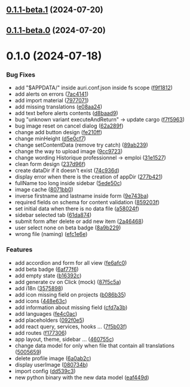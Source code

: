 

## [0.1.1-beta.1](https://github.com/antoinebarbier022/frog-cv-generator-tauri/compare/0.1.0...0.1.1-beta.1) (2024-07-20)

## [0.1.1-beta.0](https://github.com/antoinebarbier022/frog-cv-generator-tauri/compare/0.1.0...0.1.1-beta.0) (2024-07-20)

# 0.1.0 (2024-07-18)

### Bug Fixes

- add "$APPDATA/" inside auri.conf.json inside fs scope ([f9f1812](https://github.com/antoinebarbier022/frog-cv-generator-tauri/commit/f9f1812e77c83415955118ce618df54b34718e4c))
- add alerts on errors ([7ac4141](https://github.com/antoinebarbier022/frog-cv-generator-tauri/commit/7ac4141a8fa395f25094a55b12451bdef19d971f))
- add import material ([7977071](https://github.com/antoinebarbier022/frog-cv-generator-tauri/commit/7977071a10251556890ac0fffe1a00022bedbb50))
- add missing translations ([e08aa24](https://github.com/antoinebarbier022/frog-cv-generator-tauri/commit/e08aa24ed63c7e1f1d8dde92688d341f252a6e32))
- add text before alerts contents ([d8baad9](https://github.com/antoinebarbier022/frog-cv-generator-tauri/commit/d8baad911d06b29275fee3d11ffecb0777e47cd2))
- bug "unknown variant executeAndReturn" -> update cargo ([f7f5963](https://github.com/antoinebarbier022/frog-cv-generator-tauri/commit/f7f5963a604561c60ef55d34ad2a5bf0432c06e6))
- bug image reset on cancel dialog ([62a289f](https://github.com/antoinebarbier022/frog-cv-generator-tauri/commit/62a289fbde43e31868f59aefcc8164c5dc54c127))
- change add button design ([fe210ff](https://github.com/antoinebarbier022/frog-cv-generator-tauri/commit/fe210ff5d1d3c493538f2ca768ca8bd3aa596018))
- change minHeight ([d5e0cf7](https://github.com/antoinebarbier022/frog-cv-generator-tauri/commit/d5e0cf7d3b756d9097e6c36c9f64a5c7bccf2c55))
- change setContentData (remove try catch) ([89ab239](https://github.com/antoinebarbier022/frog-cv-generator-tauri/commit/89ab2397e6568696c0e9444d769e78af11f4d2a0))
- change the way to upload image ([9cc9723](https://github.com/antoinebarbier022/frog-cv-generator-tauri/commit/9cc97233ca51e10d91eb07b84b2bb21cff83757f))
- change wording Historique professionnel -> emploi ([31e1527](https://github.com/antoinebarbier022/frog-cv-generator-tauri/commit/31e152714a11ac6fca6a5d2fbee695432c164cfe))
- clean form design ([237d96f](https://github.com/antoinebarbier022/frog-cv-generator-tauri/commit/237d96f819ffa4a7d9992b7c9d81732b7774ecb1))
- create dataDir if it doesn't exist ([74c936d](https://github.com/antoinebarbier022/frog-cv-generator-tauri/commit/74c936dc81fdb26eaec2e1c52ffb8b4d1e9d356a))
- display error when there is the creation of appDir ([277b421](https://github.com/antoinebarbier022/frog-cv-generator-tauri/commit/277b42181bfb8b09e5382c8a081b96b97fc243b3))
- fullName too long inside sidebar ([5ede50c](https://github.com/antoinebarbier022/frog-cv-generator-tauri/commit/5ede50ce53be34d2aaf196a54ac2b48dee150be2))
- image cache ([8071bb0](https://github.com/antoinebarbier022/frog-cv-generator-tauri/commit/8071bb0784033fd37b185a7263e7129ee014578b))
- inverse firstname and lastname inside form ([9e743ba](https://github.com/antoinebarbier022/frog-cv-generator-tauri/commit/9e743ba3e4517d3fca08e3a7da114f51be8edb5b))
- required fields on schema for content validation ([859203f](https://github.com/antoinebarbier022/frog-cv-generator-tauri/commit/859203f50f010d1af30a1c20d81c14a3aab5f72d))
- set initial data when there is no data file ([a58024f](https://github.com/antoinebarbier022/frog-cv-generator-tauri/commit/a58024f3b86fb7c5f868292a32a0e2b0d9853094))
- sidebar selected tab ([61da874](https://github.com/antoinebarbier022/frog-cv-generator-tauri/commit/61da874582612e601ddd882f486b0c5842602719))
- submit form after delete or add new item ([2a46468](https://github.com/antoinebarbier022/frog-cv-generator-tauri/commit/2a46468c25f0546168fef52d43f8b8b5025424a3))
- user select none on beta badge ([8a9b229](https://github.com/antoinebarbier022/frog-cv-generator-tauri/commit/8a9b229948cc75c9ba45a51f2e5b79909d95f24c))
- wrong file (naming) ([efc1e6e](https://github.com/antoinebarbier022/frog-cv-generator-tauri/commit/efc1e6e59908f8cb7dec499fe665f622c95b7782))

### Features

- add accordion and form for all view ([fe6afc0](https://github.com/antoinebarbier022/frog-cv-generator-tauri/commit/fe6afc0150e3acabb753d59a90a97d4ccf0d4797))
- add beta badge ([6af77f6](https://github.com/antoinebarbier022/frog-cv-generator-tauri/commit/6af77f6f0f6afaeacfe109770719fe6c8bee2b7e))
- add empty state ([b16392c](https://github.com/antoinebarbier022/frog-cv-generator-tauri/commit/b16392cd298cdb31e14b314517edf6d505bf7d35))
- add generate cv on Click (mock) ([87f5c5a](https://github.com/antoinebarbier022/frog-cv-generator-tauri/commit/87f5c5a65c1afc35922e5385a4df9e22da637837))
- add i18n ([3575898](https://github.com/antoinebarbier022/frog-cv-generator-tauri/commit/35758988678f590403346772dd8cedb3ee66fa48))
- add icon missing field on projects ([b086b35](https://github.com/antoinebarbier022/frog-cv-generator-tauri/commit/b086b35e23157ad59f6c9da4c92c1d32b96b1a6b))
- add icons ([448e63c](https://github.com/antoinebarbier022/frog-cv-generator-tauri/commit/448e63c68cbd88db30f58a2205a996b6ec8eb8a7))
- add information about missing field ([cfd7a3b](https://github.com/antoinebarbier022/frog-cv-generator-tauri/commit/cfd7a3bccac2a7a83c662b67c10c60e20cd23957))
- add languages ([fe4c0ac](https://github.com/antoinebarbier022/frog-cv-generator-tauri/commit/fe4c0ac43db97edc3115b5f117398a5234434dd0))
- add placeholders ([092f0e5](https://github.com/antoinebarbier022/frog-cv-generator-tauri/commit/092f0e58354cd59c3faa3904d78df0bf1dc09040))
- add react query, services, hooks ... ([7f5b03f](https://github.com/antoinebarbier022/frog-cv-generator-tauri/commit/7f5b03f904e404af8da22afcfeee65ebf2ba0491))
- add routes ([f177306](https://github.com/antoinebarbier022/frog-cv-generator-tauri/commit/f1773064be2b56d105109ce31f605bcd529c25ef))
- app layout, theme, sidebar ... ([460755c](https://github.com/antoinebarbier022/frog-cv-generator-tauri/commit/460755c7166b7337ae1b1b910634ce8fdadc5a60))
- change data model for only when file that contain all translations ([5005659](https://github.com/antoinebarbier022/frog-cv-generator-tauri/commit/5005659c3ca9833f595ed8ae6f111cf96d0f5ee9))
- delete profile image ([6a0ab2c](https://github.com/antoinebarbier022/frog-cv-generator-tauri/commit/6a0ab2cd749b9d5cf9c852ff02672fee45968e3b))
- display userImage ([080734b](https://github.com/antoinebarbier022/frog-cv-generator-tauri/commit/080734b72dc87953ea62c06b50660b56f26b7b3d))
- import config ([dd539c3](https://github.com/antoinebarbier022/frog-cv-generator-tauri/commit/dd539c39cf038b6422ec37888394cd359a92426f))
- new python binary with the new data model ([eaf449d](https://github.com/antoinebarbier022/frog-cv-generator-tauri/commit/eaf449d1c4a8a9245497f55ea46b8f48a73a1e7d))
